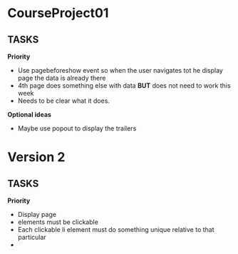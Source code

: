 # CourseProject01

## TASKS

**Priority** 
- Use pagebeforeshow event so when the user navigates tot he display page the data is already there
- 4th page does something else with data **BUT** does not need to work this week
- Needs to be clear what it does.

**Optional ideas**
- Maybe use popout to display the trailers

# Version 2

## TASKS

**Priority** 
- Display page <li> elements must be clickable
- Each clickable li element must do something unique relative to that particular <li>
